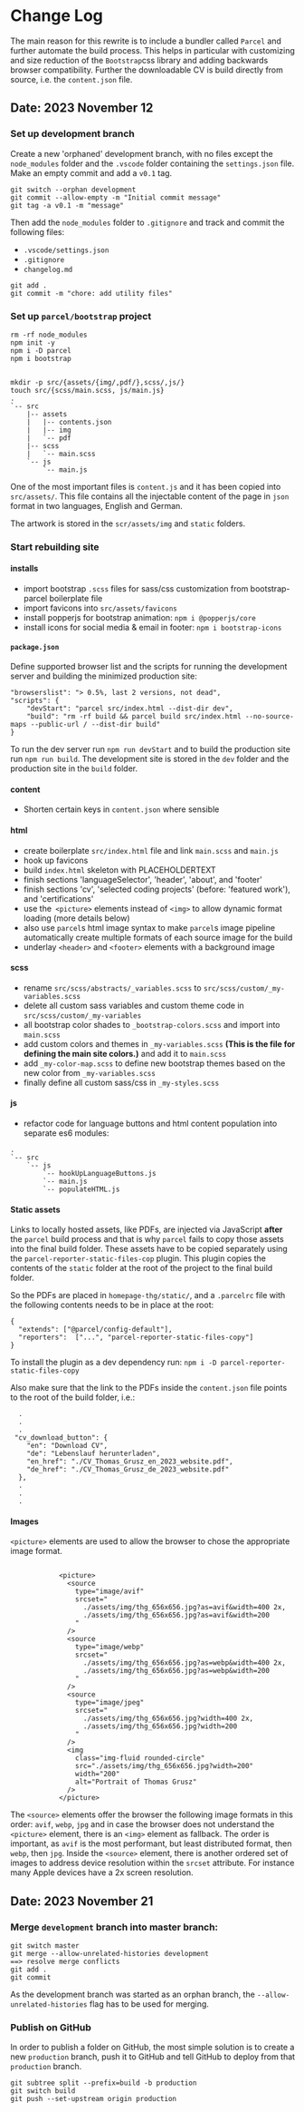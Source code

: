# Change Log

The main reason for this rewrite is to include a bundler called `Parcel` and further automate the build process. This helps in particular with customizing and size reduction of the `Bootstrap`css library and adding backwards browser compatibility. Further the downloadable CV is build directly from source, i.e. the `content.json` file.

## Date: 2023 November 12

### Set up development branch

Create a new 'orphaned' development branch, with no files except the `node_modules` folder and the `.vscode` folder containing the `settings.json` file.
Make an empty commit and add a `v0.1` tag.

```
git switch --orphan development
git commit --allow-empty -m "Initial commit message"
git tag -a v0.1 -m "message"
```

Then add the `node_modules` folder to `.gitignore` and track and commit the following files:

- `.vscode/settings.json`
- `.gitignore`
- `changelog.md`

```
git add .
git commit -m "chore: add utility files"
```

### Set up `parcel/bootstrap` project

```
rm -rf node_modules
npm init -y
npm i -D parcel
npm i bootstrap


mkdir -p src/{assets/{img/,pdf/},scss/,js/}
touch src/{scss/main.scss, js/main.js}
.
`-- src
    |-- assets
    |   |-- contents.json
    |   |-- img
    |   `-- pdf
    |-- scss
    |   `-- main.scss
    `-- js
        `-- main.js
```

One of the most important files is `content.js` and it has been copied into `src/assets/`. This file contains all the injectable content of the page in `json` format in two languages, English and German.

The artwork is stored in the `scr/assets/img` and `static` folders.

### Start rebuilding site

#### installs

- import bootstrap `.scss` files for sass/css customization from bootstrap-parcel boilerplate file
- import favicons into `src/assets/favicons`
- install popperjs for bootstrap animation: `npm i @popperjs/core`
- install icons for social media & email in footer: `npm i bootstrap-icons`

#### `package.json`

Define supported browser list and the scripts for running the development server and building the minimized production site:

```
"browserslist": "> 0.5%, last 2 versions, not dead",
"scripts": {
    "devStart": "parcel src/index.html --dist-dir dev",
    "build": "rm -rf build && parcel build src/index.html --no-source-maps --public-url / --dist-dir build"
}
```

To run the dev server run `npm run devStart` and to build the production site run `npm run build`. The development site is stored in the `dev` folder and the production site in the `build` folder.

#### content

- Shorten certain keys in `content.json` where sensible

#### html

- create boilerplate `src/index.html` file and link `main.scss` and `main.js`
- hook up favicons
- build `index.html` skeleton with PLACEHOLDERTEXT
- finish sections 'languageSelector', 'header', 'about', and 'footer'
- finish sections 'cv', 'selected coding projects' (before: 'featured work'), and 'certifications'
- use the` <picture>` elements instead of `<img>` to allow dynamic format loading (more details below)
- also use `parcel`s html image syntax to make `parcel`s image pipeline automatically create multiple formats of each source image for the build
- underlay `<header>` and `<footer>` elements with a background image

#### scss

- rename `src/scss/abstracts/_variables.scss` to `src/scss/custom/_my-variables.scss`
- delete all custom sass variables and custom theme code in `src/scss/custom/_my-variables`
- all bootstrap color shades to `_bootstrap-colors.scss` and import into `main.scss`
- add custom colors and themes in `_my-variables.scss` **(This is the file for defining the main site colors.)** and add it to `main.scss`
- add `_my-color-map.scss` to define new bootstrap themes based on the new color from `_my-variables.scss`
- finally define all custom sass/css in `_my-styles.scss`

#### js

- refactor code for language buttons and html content population into separate es6 modules:

```
.
`-- src
    `-- js
        `-- hookUpLanguageButtons.js
        `-- main.js
        `-- populateHTML.js
```

#### Static assets

Links to locally hosted assets, like PDFs, are injected via JavaScript **after** the `parcel` build process and that is why `parcel` fails to copy those assets into the final build folder. These assets have to be copied separately using the `parcel-reporter-static-files-cop` plugin. This plugin copies the contents of the `static` folder at the root of the project to the final build folder.

So the PDFs are placed in `homepage-thg/static/`, and a `.parcelrc` file with the following contents needs to be in place at the root:

```
{
  "extends": ["@parcel/config-default"],
  "reporters":  ["...", "parcel-reporter-static-files-copy"]
}
```

To install the plugin as a dev dependency run: `npm i -D parcel-reporter-static-files-copy`

Also make sure that the link to the PDFs inside the `content.json` file points to the root of the build folder, i.e.:

```
  .
  .
  .
 "cv_download_button": {
    "en": "Download CV",
    "de": "Lebenslauf herunterladen",
    "en_href": "./CV_Thomas_Grusz_en_2023_website.pdf",
    "de_href": "./CV_Thomas_Grusz_de_2023_website.pdf"
  },
  .
  .
  .
```

#### Images

`<picture>` elements are used to allow the browser to chose the appropriate image format.

```

            <picture>
              <source
                type="image/avif"
                srcset="
                  ./assets/img/thg_656x656.jpg?as=avif&width=400 2x,
                  ./assets/img/thg_656x656.jpg?as=avif&width=200
                "
              />
              <source
                type="image/webp"
                srcset="
                  ./assets/img/thg_656x656.jpg?as=webp&width=400 2x,
                  ./assets/img/thg_656x656.jpg?as=webp&width=200
                "
              />
              <source
                type="image/jpeg"
                srcset="
                  ./assets/img/thg_656x656.jpg?width=400 2x,
                  ./assets/img/thg_656x656.jpg?width=200
                "
              />
              <img
                class="img-fluid rounded-circle"
                src="./assets/img/thg_656x656.jpg?width=200"
                width="200"
                alt="Portrait of Thomas Grusz"
              />
            </picture>

```

The `<source>` elements offer the browser the following image formats in this order: `avif`, `webp`, `jpg` and in case the browser does not understand the `<picture>` element, there is an `<img>` element as fallback. The order is important, as `avif` is the most performant, but least distributed format, then `webp`, then `jpg`. Inside the `<source>` element, there is another ordered set of images to address device resolution within the `srcset` attribute. For instance many Apple devices have a 2x screen resolution.

## Date: 2023 November 21

### Merge `development` branch into master branch:

```
git switch master
git merge --allow-unrelated-histories development
==> resolve merge conflicts
git add .
git commit
```

As the development branch was started as an orphan branch, the `--allow-unrelated-histories` flag has to be used for merging.

### Publish on GitHub

In order to publish a folder on GitHub, the most simple solution is to create a new `production` branch, push it to GitHub and tell GitHub to deploy from that `production` branch.

```
git subtree split --prefix=build -b production
git switch build
git push --set-upstream origin production

```
